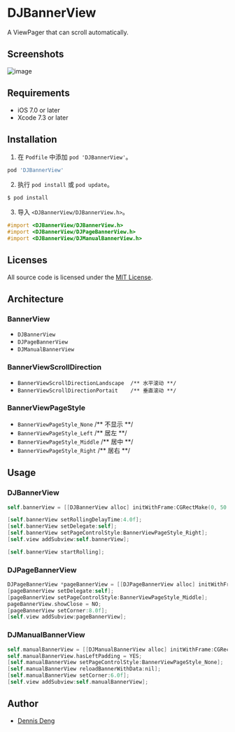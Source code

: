 DJBannerView 
==============

A ViewPager that can scroll automatically. <br/>

## Screenshots

![image](/gif/demo.gif)

## Requirements

- iOS 7.0 or later
- Xcode 7.3 or later

## Installation

1. 在 `Podfile` 中添加 `pod 'DJBannerView'`。
```ruby
pod 'DJBannerView'
```
2. 执行 `pod install` 或 `pod update`。
```bash
$ pod install
```
3. 导入 `<DJBannerView/DJBannerView.h>`。
``` objective-c
#import <DJBannerView/DJBannerView.h>
#import <DJBannerView/DJPageBannerView.h>
#import <DJBannerView/DJManualBannerView.h>
```

## Licenses

All source code is licensed under the [MIT License](https://github.com/iunion/DJBannerView/blob/master/LICENSE).


## Architecture

### BannerView

- `DJBannerView`
- `DJPageBannerView`
- `DJManualBannerView`

### BannerViewScrollDirection

- `BannerViewScrollDirectionLandscape  /** 水平滚动 **/`
- `BannerViewScrollDirectionPortait    /** 垂直滚动 **/`

### BannerViewPageStyle

- `BannerViewPageStyle_None`        /** 不显示 **/
- `BannerViewPageStyle_Left`        /** 居左 **/
- `BannerViewPageStyle_Middle`      /** 居中 **/
- `BannerViewPageStyle_Right`       /** 居右 **/

## Usage

### DJBannerView
``` objective-c
self.bannerView = [[DJBannerView alloc] initWithFrame:CGRectMake(0, 50.0f, UI_SCREEN_WIDTH, UI_SCREEN_WIDTH*140/320) scrollDirection:BannerViewScrollDirectionPortait images:dataArray];

[self.bannerView setRollingDelayTime:4.0f];
[self.bannerView setDelegate:self];
[self.bannerView setPageControlStyle:BannerViewPageStyle_Right];
[self.view addSubview:self.bannerView];

[self.bannerView startRolling];
```

### DJPageBannerView
``` objective-c
DJPageBannerView *pageBannerView = [[DJPageBannerView alloc] initWithFrame:CGRectMake(0, bannerView.frame.origin.y+bannerView.frame.size.height+20.0f, UI_SCREEN_WIDTH, (UI_SCREEN_WIDTH-80.0f)*140/320) scrollDirection:BannerViewScrollDirectionLandscape images:dataArray pageWidth:UI_SCREEN_WIDTH-80.0f padding:10.0f];
[pageBannerView setDelegate:self];
[pageBannerView setPageControlStyle:BannerViewPageStyle_Middle];
pageBannerView.showClose = NO;
[pageBannerView setCorner:8.0f];
[self.view addSubview:pageBannerView];
```

### DJManualBannerView
``` objective-c
self.manualBannerView = [[DJManualBannerView alloc] initWithFrame:CGRectMake(0.0f, pageBannerView.frame.origin.y+pageBannerView.frame.size.height+20.0f, UI_SCREEN_WIDTH, Image_Height) scrollDirection:BannerViewScrollDirectionLandscape images:nil padding:20.0f pageWidth:Image_Width dataSource:self];
self.manualBannerView.hasLeftPadding = YES;
[self.manualBannerView setPageControlStyle:BannerViewPageStyle_None];
[self.manualBannerView reloadBannerWithData:nil];
[self.manualBannerView setCorner:6.0f];
[self.view addSubview:self.manualBannerView];
```

## Author
- [Dennis Deng](https://github.com/iunion)

